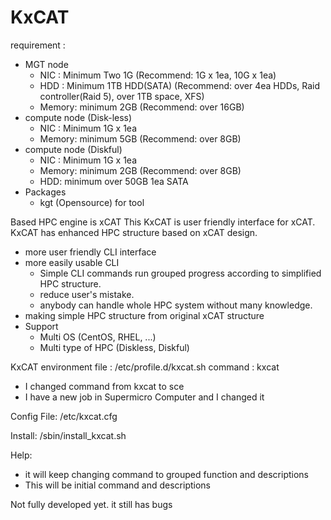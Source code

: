 # KxCAT

requirement : 
  - MGT node
    + NIC : Minimum Two 1G (Recommend: 1G x 1ea, 10G x 1ea)
    + HDD : Minimum 1TB HDD(SATA) (Recommend: over 4ea HDDs, Raid controller(Raid 5), over 1TB space, XFS)
    + Memory: minimum 2GB (Recommend: over 16GB)
  - compute node (Disk-less)
    + NIC : Minimum 1G x 1ea
    + Memory: minimum 5GB (Recommend: over 8GB)
  - compute node (Diskful)
    + NIC : Minimum 1G x 1ea
    + Memory: minimum 2GB (Recommend: over 8GB)
    + HDD: minimum over 50GB 1ea SATA
  - Packages
    + kgt (Opensource) for tool

Based HPC engine is xCAT
This KxCAT is user friendly interface for xCAT.
KxCAT has enhanced HPC structure based on xCAT design.
 - more user friendly CLI interface
 - more easily usable CLI
   + Simple CLI commands run grouped progress according to simplified HPC structure.
   + reduce user's mistake.
   + anybody can handle whole HPC system without many knowledge.
 - making simple HPC structure from original xCAT structure
 - Support
   + Multi OS (CentOS, RHEL, ...)
   + Multi type of HPC (Diskless, Diskful)



KxCAT environment file : /etc/profile.d/kxcat.sh
command : kxcat
- I changed command from kxcat to sce
- I have a new job in Supermicro Computer and I changed it

Config File:
<KxCAT HOME>/etc/kxcat.cfg

Install:
<KxCAT HOME>/sbin/install_kxcat.sh

Help: 
 - it will keep changing command to grouped function and descriptions
 - This will be initial command and descriptions

Not fully developed yet.
it still has bugs
